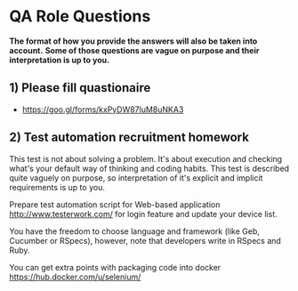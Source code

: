 # QA Role Questions

**The format of how you provide the answers will also be taken into account.**
**Some of those questions are vague on purpose and their interpretation is up to you.**

## 1) Please fill quastionaire 
 * https://goo.gl/forms/kxPyDW87luM8uNKA3

## 2) Test automation recruitment homework

This test is not about solving a problem. It's about execution and checking what's your default way of thinking and coding habits.
This test is described quite vaguely on purpose, so interpretation of it's explicit and implicit requirements is up to you.
 
Prepare test automation script for Web-based application http://www.testerwork.com/ for login feature and update your device list.

You have the freedom to choose language and framework (like Geb, Cucumber or RSpecs), however, note that developers write in RSpecs and Ruby.

You can get extra points with packaging code into docker https://hub.docker.com/u/selenium/

